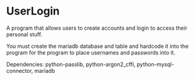 # UserLogin
A program that allows users to create accounts and login to access their personal stuff.

You must create the mariadb database and table and hardcode it into the program for the program to place usernames and passwords into it.

Dependencies:
python-passlib, 
python-argon2_cffi, 
python-mysql-connector, 
mariadb

